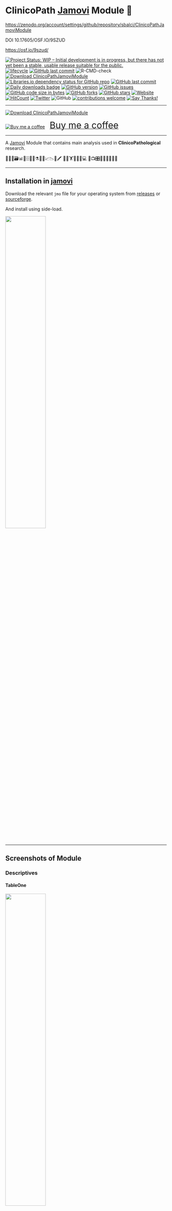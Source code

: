 
<!-- README.md is generated from README.Rmd. Please edit that file -->

# ClinicoPath [Jamovi](https://www.jamovi.org) Module 🔬

<https://zenodo.org/account/settings/github/repository/sbalci/ClinicoPathJamoviModule>

DOI 10.17605/OSF.IO/9SZUD

<https://osf.io/9szud/>

<!-- badges: start -->

[![Project Status: WIP – Initial development is in progress, but there
has not yet been a stable, usable release suitable for the
public.](https://www.repostatus.org/badges/latest/wip.svg)](https://www.repostatus.org/#wip)
[![lifecycle](https://img.shields.io/badge/lifecycle-experimental-orange.svg)](https://www.tidyverse.org/lifecycle/)
[![GitHub last
commit](https://img.shields.io/github/last-commit/sbalci/clinicopathjamovimodule.svg)](https://github.com/sbalci/clinicopathjamovimodule/commits/master)
![R-CMD-check](https://github.com/sbalci/ClinicoPathJamoviModule/workflows/R-CMD-check/badge.svg)
[![Download
ClinicoPathJamoviModule](https://img.shields.io/sourceforge/dt/clinicopathjamovimodule.svg)](https://sourceforge.net/projects/clinicopathjamovimodule/files/latest/download)
[![Libraries.io dependency status for GitHub
repo](https://img.shields.io/librariesio/github/sbalci/clinicopathjamovimodule.svg)](https://libraries.io/github/sbalci/clinicopathjamovimodule)
[![GitHub last
commit](https://img.shields.io/github/last-commit/sbalci/clinicopathjamovimodule.svg)](https://github.com/sbalci/clinicopathjamovimodule/commits/master)
[![Daily downloads
badge](https://cranlogs.r-pkg.org/badges/last-day/clinicopathjamovimodule?color=blue)](https://CRAN.R-project.org/package=clinicopathjamovimodule)
[![GitHub
version](https://img.shields.io/badge/GitHub-0.0.1.1000-orange.svg?style=flat-square)](https://github.com/sbalci/clinicopathjamovimodule/)
[![GitHub
issues](https://img.shields.io/github/issues/sbalci/clinicopathjamovimodule.svg)](https://github.com/sbalci/clinicopathjamovimodule/issues)
[![GitHub code size in
bytes](https://img.shields.io/github/languages/code-size/sbalci/clinicopathjamovimodule.svg)](https://github.com/sbalci/clinicopathjamovimodule)
[![GitHub
forks](https://img.shields.io/github/forks/sbalci/clinicopathjamovimodule.svg)](https://github.com/sbalci/clinicopathjamovimodule/network)
[![GitHub
stars](https://img.shields.io/github/stars/sbalci/clinicopathjamovimodule.svg)](https://github.com/sbalci/clinicopathjamovimodule/stargazers)
[![Website](https://img.shields.io/badge/website-clinicopathjamovimodule-orange.svg?colorB=E91E63)](https://sbalci.github.io/clinicopathjamovimodule/)
[![HitCount](http://hits.dwyl.io/sbalci/clinicopathjamovimodule.svg)](http://hits.dwyl.io/sbalci/clinicopathjamovimodule)
[![Twitter](https://img.shields.io/twitter/url/https/github.com/sbalci/clinicopathjamovimodule.svg?style=social)](https://twitter.com/intent/tweet?text=A%20@jamovistats%20module%20for%20%23histopathology%20%23clinicopathology%20%23pathology%20%23research%20using%20various%20%23rstats%20packages%20📦.%20@serdarbalci&url=https%3A%2F%2Fgithub.com%2Fsbalci%2Fclinicopathjamovimodule)
![GitHub](https://img.shields.io/github/license/sbalci/clinicopathjamovimodule.svg)
[![contributions
welcome](https://img.shields.io/badge/contributions-welcome-brightgreen.svg?style=flat)](https://github.com/sbalci/clinicopathjamovimodule/issues)
[![Say
Thanks\!](https://img.shields.io/badge/Say%20Thanks-!-1EAEDB.svg)](https://saythanks.io/to/sbalci)
<!-- badges: end -->

<!-- [![Download ClinicoPathJamoviModule](https://sourceforge.net/sflogo.php?type=13&group_id=3162830)](https://sourceforge.net/p/clinicopathjamovimodule/) -->

<!-- [![Coverage Status](https://coveralls.io/repos/github/sbalci/clinicopathjamovimodule/badge.svg?branch=master)](https://coveralls.io/github/sbalci/clinicopathjamovimodule?branch=master) -->

<!-- [![Requirements Status](https://requires.io/github/sbalci/clinicopathjamovimodule/requirements.svg?branch=master)](https://requires.io/github/sbalci/clinicopathjamovimodule/requirements/?branch=master) -->

<!-- [![CodeFactor](https://www.codefactor.io/repository/github/sbalci/clinicopathjamovimodule/badge)](https://www.codefactor.io/repository/github/sbalci/clinicopathjamovimodule) -->

<!-- [![DepShield Badge](https://depshield.sonatype.org/badges/sbalci/clinicopathjamovimodule/depshield.svg)](https://depshield.github.io) -->

<!-- [![GuardRails badge](https://badges.guardrails.io/sbalci/clinicopathjamovimodule.svg?token=13e00877a2660679719002a221904a94ad23d9cf7d31e176ad96aeabe1987be8)](https://dashboard.guardrails.io/default/gh/sbalci/clinicopathjamovimodule) -->

-----

[![Download
ClinicoPathJamoviModule](https://a.fsdn.com/con/app/sf-download-button)](https://sourceforge.net/projects/clinicopathjamovimodule/files/latest/download)

<a class="bmc-button" target="_blank" href="https://www.buymeacoffee.com/bS0teIs"><img src="https://cdn.buymeacoffee.com/buttons/bmc-new-btn-logo.svg" alt="Buy me a coffee"><span style="margin-left:15px;font-size:28px !important;">Buy
me a coffee</span></a>

-----

A [Jamovi](https://www.jamovi.org) Module that contains main analysis
used in **ClinicoPathological** research.

🔬👀📑🗃📊🏨🗄📇📖⚗📝🎶📈📉📃🖍 🔬🔬🏋🚴🚙👨💻 📸📺🎛🔭🔬💊🔐🍫🌸

-----

## Installation in [jamovi](https://www.jamovi.org)

Download the relevant `jmo` file for your operating system from
[releases](https://github.com/sbalci/ClinicoPathJamoviModule/releases/)
or
[sourceforge](https://sourceforge.net/projects/clinicopathjamovimodule/files/latest/download).

And install using side-load.

<img src="man/figures/jamovi-sideload.gif" align="center" width = 50% />

-----

## Screenshots of Module

### Descriptives

#### TableOne

<img src="man/figures/jamovi-and-R-tableone.gif" align="center" width = 50% />

#### WriteSummary

#### Report General Features

#### Frequencies

### Comparisons

#### CrossTable

<img src="man/figures/jamovi-and-R-tangram.png" align="center" width = 50% />

<img src="man/figures/jamovi-and-CrossTable-FinalFit.png" align="center" width = 50% />

#### GGStatsPlot2

<img src="man/figures/jamovi-and-R-ggstatsplot.png" align="center" width = 50% />

### Survival

#### FinalFit

<img src="man/figures/jamovi-and-survival-analysis-finalfit.png" align="center" width = 50% />

<img src="man/figures/jamovi-and-survival-analysis-finalfit-2.png" align="center" width = 50% />

<img src="man/figures/jamovi-and-survival-analysis-finalfit-3.png" align="center" width = 50% />

#### FinalFit Multivariate Survival

<img src="man/figures/jamovi-and-survival-analysis-multivariate-finalfit.png" align="center" width = 50% />

### Decision

#### Medical Decision

<img src="man/figures/jamovi-and-R-caret-from-data.png" align="center" width = 50% />

#### Decision Calculator

<img src="man/figures/jamovi-and-R-caret-user-input.png" align="center" width = 50% />

### Correlation

#### Correlation

### Agreement

#### Interrater Intrarater Reliability

-----

## Installation in R

``` r
library("devtools")
install_github("sbalci/ClinicoPath")
```

-----

<https://github.com/sbalci/ClinicoPathJamoviModule>

This repository is a template for the codes I use in [my and my friends’
histopathology
research](https://sbalci.github.io/cv/SerdarBalciMDPathologist.html).

-----

**See examples**

  - See some of the codes here:
    <https://sbalci.github.io/histopathology-template/Report.html>

  - You may also install
    [histopathR](https://sbalci.github.io/histopathR/) package to get
    all the codes as R Markdown Template.

-----

``` r
devtools::install_github("sbalci/histopathR")
rmarkdown::draft(file = "myfile",
                 template = "clinicopathological",
                 package = "histopathR",
                 create_dir = TRUE,
                 edit = TRUE)
```

  - I have tried to collect common codes in [My R Codes For Data
    Analysis](https://sbalci.github.io/MyRCodesForDataAnalysis/). I plan
    to collect them under the package
    [histopathR](https://sbalci.github.io/histopathR/) gradually.

-----

**How to use**

  - *In RStudio:*
    
      - Fork this repository. Then use this repository as template as
        described
        [here](https://help.github.com/en/articles/creating-a-repository-from-a-template).
    
      - Use RStudio project as described
        [here](https://happygitwithr.com/existing-github-first.html#new-rstudio-project-via-git-clone-1).
    
      - Do not forget to change chunk functions to `eval = TRUE`.
    
      - This template contains packages using
        [renv](https://rstudio.github.io/renv/articles/renv.html).

  - *Via Docker:*

<https://hub.docker.com/r/serdarbalci/clinicopathological>

``` bash
docker pull serdarbalci/clinicopathological
```

<https://twitter.com/serdarbalci/status/1197849208302252032>

  - *As a standalone app (for mac only):*

<https://sourceforge.net/projects/histopathr/>

<https://twitter.com/serdarbalci/status/1198348640294711296>

<https://serdarbalci.gitbook.io/parapathology/computers/computers#deploying-a-shiny-app-as-a-desktop-application-with-electron>

  - *As a Shiny app:*

Launch here: <https://serdarbalci.shinyapps.io/histopathR/>

Run in your own computer R session:

``` r
library(shiny)
runUrl("https://github.com/sbalci/histopathRshiny/raw/master/histopathRshiny.tar.gz")
```

Code here: <https://github.com/sbalci/histopathRshiny>

  - *As a jamovi module:*

Download module here:

<https://github.com/sbalci/ClinicoPathJamoviModule/raw/master/ClinicoPath.jmo>

<https://github.com/sbalci/ClinicoPathJamoviModule>

<https://sourceforge.net/projects/clinicopathjamovimodule/>

-----

**Recommended Links for Reproducible and ClinicoPathological Research**

  - [Reproducible Templates for Analysis and
    Dissemination](https://www.coursera.org/learn/reproducible-templates-analysis/home/info)

  - [Happy Git and GitHub for the useR](https://happygitwithr.com/)

  - [R-Giris Dersi
    Sunum](https://sbalci.github.io/MyRCodesForDataAnalysis/R-Giris.html)

  - [R-Giris
    Dersi](https://sbalci.github.io/MyRCodesForDataAnalysis/R-Giris.nb.html)

  - [R-Markdown Dersi
    Sunum](https://sbalci.github.io/MyRCodesForDataAnalysis/R-Markdown.nb.html)

  - [R-Markdown
    Dersi](https://sbalci.github.io/MyRCodesForDataAnalysis/R-Markdown.html)

  - [How to Prepare Data for Histopathology Research
    pdf](https://sbalci.github.io/MyRCodesForDataAnalysis/How-to-Prepare-Data-for-Histopathology-Research.pdf)

  - [How to Prepare Data for Histopathology
    Research](https://sbalci.github.io/MyRCodesForDataAnalysis/How-to-Prepare-Data-for-Histopathology-Research.nb.html)

  - [How to Prepare Data for Histopathology Research
    Presentation](https://sbalci.github.io/MyRCodesForDataAnalysis/How-to-Prepare-Data-for-Histopathology-Research.html)

  - [“The Quartz guide to bad data”nın Türkçe çevirisi: Kötü Veri
    Kılavuzu](https://sbalci.github.io/Kotu-Veri-Kilavuzu/)

  - [Create A MS Word Template for R
    Markdown](https://vimeo.com/110804387)

-----

**Please Give Me FeedBack**

<https://goo.gl/forms/YjGZ5DHgtPlR1RnB3>

-----

🔬🔬🔬🔬🔬

UNDER CONSTRUCTION 🛠⛔️⚠️🔩

<a class="twitter-follow-button" data-show-count="false" href="https://twitter.com/serdarbalci">Follow
@serdarbalci</a>

<script async src="https://platform.twitter.com/widgets.js" charset="utf-8"></script>

[![contributions
welcome](https://img.shields.io/badge/contributions-welcome-brightgreen.svg?style=flat)](https://github.com/sbalci/clinicopathjamovimodule/issue)
[![Say
Thanks\!](https://img.shields.io/badge/Say%20Thanks-!-1EAEDB.svg)](https://saythanks.io/to/sbalci)
[![HitCount](http://hits.dwyl.io/sbalci/clinicopathjamovimodule.svg)](http://hits.dwyl.io/sbalci/clinicopathjamovimodule)

<!-- Package | Status | Usage | GitHub | References -->

<!-- ----------------- | ----------------- | ----------------- | ----------------- | ----------------- -->

<!-- xxx | [![Travis Build Status](https://travis-ci.org/IndrajeetPatil/ggstatsplot.svg?branch=master)](https://travis-ci.org/IndrajeetPatil/ggstatsplot) | xxx | GitHub version | xxx -->

<!-- xxx | [![AppVeyor Build Status](https://ci.appveyor.com/api/projects/status/github/IndrajeetPatil/ggstatsplot?branch=master&svg=true)](https://ci.appveyor.com/project/IndrajeetPatil/ggstatsplot) | xxx | [![Forks](https://img.shields.io/badge/forks-88-blue.svg)](https://github.com/IndrajeetPatil/ggstatsplot/) | xxx -->

<!-- [![minimal R version](https://img.shields.io/badge/R%3E%3D-3.5.0-6666ff.svg)](https://cran.r-project.org/) | [![lifecycle](https://img.shields.io/badge/lifecycle-maturing-blue.svg)](https://www.tidyverse.org/lifecycle/) | xxx | [![Github Issues](https://img.shields.io/badge/issues-24-red.svg)](https://github.com/IndrajeetPatil/ggstatsplot/issues) | [![vignettes](https://img.shields.io/badge/vignettes-0.2.0-orange.svg?colorB=FF5722)](https://CRAN.R-project.org/package=ggstatsplot/vignettes/) -->

<!-- [![GitHub code size in bytes](https://img.shields.io/github/languages/code-size/IndrajeetPatil/ggstatsplot.svg)](https://github.com/IndrajeetPatil/ggstatsplot) | [![Coverage Status](https://coveralls.io/repos/github/IndrajeetPatil/ggstatsplot/badge.svg?branch=master)](https://coveralls.io/github/IndrajeetPatil/ggstatsplot?branch=master) | xxx | [![Github Stars](https://img.shields.io/github/stars/IndrajeetPatil/ggstatsplot.svg?style=social&label=Github)](https://github.com/IndrajeetPatil/ggstatsplot) | [![DOI](https://zenodo.org/badge/DOI/10.5281/zenodo.2074621.svg)](https://doi.org/10.5281/zenodo.2074621) -->

<!-- [![Licence](https://img.shields.io/badge/licence-GPL--3-blue.svg)](https://www.gnu.org/licenses/gpl-3.0.en.html) | [![Codecov test coverage](https://codecov.io/gh/IndrajeetPatil/ggstatsplot/branch/master/graph/badge.svg)](https://codecov.io/gh/IndrajeetPatil/ggstatsplot?branch=master) | [![HitCount](http://hits.dwyl.io/IndrajeetPatil/ggstatsplot.svg)](http://hits.dwyl.io/IndrajeetPatil/ggstatsplot) | [![Last-changedate](https://img.shields.io/badge/last%20change-2020--02--05-yellowgreen.svg)](https://github.com/IndrajeetPatil/ggstatsplot/commits/master) | [![GitHub last commit](https://img.shields.io/github/last-commit/IndrajeetPatil/ggstatsplot.svg)](https://github.com/IndrajeetPatil/ggstatsplot/commits/master) -->

<!-- [![status](https://tinyverse.netlify.com/badge/ggstatsplot)](https://CRAN.R-project.org/package=ggstatsplot) | [![R build status](https://github.com/IndrajeetPatil/ggstatsplot/workflows/R-CMD-check/badge.svg)](https://github.com/IndrajeetPatil/ggstatsplot) | [![Gitter chat](https://badges.gitter.im/gitterHQ/gitter.png)](https://gitter.im/ggstatsplot/community) | [![Project Status](http://www.repostatus.org/badges/latest/active.svg)](http://www.repostatus.org/#active) | [![contributions welcome](https://img.shields.io/badge/contributions-welcome-brightgreen.svg?style=flat)](https://github.com/IndrajeetPatil/ggstatsplot/issues) -->
